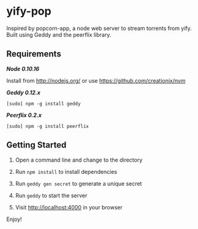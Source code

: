 yify-pop
========

Inspired by popcorn-app, a node web server to stream torrents from yify. Built using Geddy and the peerflix library.

Requirements
------------
***Node 0.10.16***

Install from http://nodejs.org/ or use https://github.com/creationix/nvm

***Geddy 0.12.x***

```
[sudo] npm -g install geddy
```

***Peerflix 0.2.x***

```
[sudo] npm -g install peerflix
```

Getting Started
---------------
1. Open a command line and change to the directory

2. Run `npm install` to install dependencies

3. Run `geddy gen secret` to generate a unique secret

4. Run `geddy` to start the server

5. Visit [http://localhost:4000](http://localhost:4000) in your browser

Enjoy!
